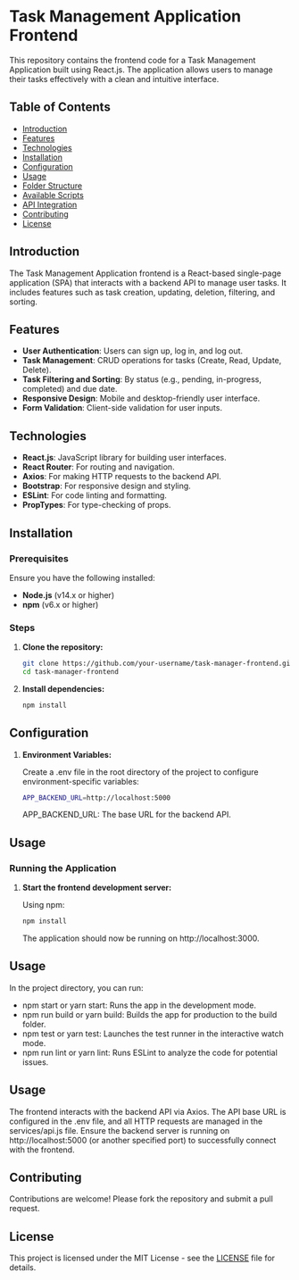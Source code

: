 # Task Management Application Frontend

This repository contains the frontend code for a Task Management Application built using React.js. The application allows users to manage their tasks effectively with a clean and intuitive interface.

## Table of Contents

- [Introduction](#introduction)
- [Features](#features)
- [Technologies](#technologies)
- [Installation](#installation)
- [Configuration](#configuration)
- [Usage](#usage)
- [Folder Structure](#folder-structure)
- [Available Scripts](#available-scripts)
- [API Integration](#api-integration)
- [Contributing](#contributing)
- [License](#license)

## Introduction

The Task Management Application frontend is a React-based single-page application (SPA) that interacts with a backend API to manage user tasks. It includes features such as task creation, updating, deletion, filtering, and sorting.

## Features

- **User Authentication**: Users can sign up, log in, and log out.
- **Task Management**: CRUD operations for tasks (Create, Read, Update, Delete).
- **Task Filtering and Sorting**: By status (e.g., pending, in-progress, completed) and due date.
- **Responsive Design**: Mobile and desktop-friendly user interface.
- **Form Validation**: Client-side validation for user inputs.

## Technologies

- **React.js**: JavaScript library for building user interfaces.
- **React Router**: For routing and navigation.
- **Axios**: For making HTTP requests to the backend API.
- **Bootstrap**: For responsive design and styling.
- **ESLint**: For code linting and formatting.
- **PropTypes**: For type-checking of props.

## Installation

### Prerequisites

Ensure you have the following installed:

- **Node.js** (v14.x or higher)
- **npm** (v6.x or higher)

### Steps

1. **Clone the repository:**

   ```bash
   git clone https://github.com/your-username/task-manager-frontend.git
   cd task-manager-frontend
   ```

2. **Install dependencies:**

   ```bash
   npm install
   ```

## Configuration

1. **Environment Variables:**

    Create a .env file in the root directory of the project to configure environment-specific variables:

   ```bash
   APP_BACKEND_URL=http://localhost:5000
   ```

    APP_BACKEND_URL: The base URL for the backend API.

## Usage

### Running the Application

1. **Start the frontend development server:**

    Using npm:

    ```bash
    npm install
    ```

    The application should now be running on http://localhost:3000.


## Usage

In the project directory, you can run:

- npm start or yarn start: Runs the app in the development mode.
- npm run build or yarn build: Builds the app for production to the build folder.
- npm test or yarn test: Launches the test runner in the interactive watch mode.
- npm run lint or yarn lint: Runs ESLint to analyze the code for potential issues.

## Usage

The frontend interacts with the backend API via Axios. The API base URL is configured in the .env file, and all HTTP requests are managed in the services/api.js file. Ensure the backend server is running on http://localhost:5000 (or another specified port) to successfully connect with the frontend.

## Contributing

Contributions are welcome! Please fork the repository and submit a pull request.

## License

This project is licensed under the MIT License - see the [LICENSE]() file for details.